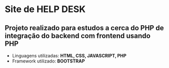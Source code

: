 # Site de HELP DESK
## Projeto realizado para estudos a cerca do **PHP** de integração do backend com frontend usando PHP

- Linguagens utilizadas:
**HTML, CSS, JAVASCRIPT, PHP**
- Framework utilizado:
  **BOOTSTRAP**


